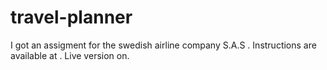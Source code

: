 # travel-planner
I got an assigment for the swedish airline company S.A.S . Instructions are available at . Live version on. 
